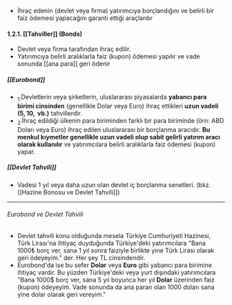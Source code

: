 - İhraç edenin (devlet veya firma) yatırımcıya borçlandığını ve belirli bir faiz ödemesi yapacağını garanti ettiği araçlardır
#### 1.2.1. **[[Tahviller]]** (Bonds)
- Devlet veya firma tarafından ihraç edilir.
- Yatırımcıya belirli aralıklarla faiz (kupon) ödemesi yapılır ve vade sonunda [[ana para]] geri ödenir
##### [[Eurobond]]
- $_{1:}$Devletlerin veya şirketlerin, uluslararası piyasalarda **yabancı para birimi cinsinden** (genellikle Dolar veya Euro) ihraç ettikleri **uzun vadeli ($5, 10, \text{ vb.}$)** tahvillerdir.
- $_{2: }$İhraç edildiği ülkenin para biriminden farklı bir para biriminde (örn: ABD Doları veya Euro) ihraç edilen uluslararası bir borçlanma aracıdır. **Bu menkul kıymetler genellikle uzun vadeli olup sabit gelirli yatırım aracı olarak kullanılır** ve yatırımcılara belirli aralıklarla faiz ödemesi (kupon) yapar.
##### [[Devlet Tahvili]]
- Vadesi 1 yıl veya daha uzun olan devlet iç borçlanma senetleri. (bkz. [[Hazine Bonosu ve Devlet Tahvili]])

---
###### Eurobond ve Devlet Tahvili
- Devlet tahvili konu olduğunda mesela Türkiye Cumhuriyeti Hazinesi, Türk Lirası'na ihtiyaç duyduğunda Türkiye'deki yatırımcılara "Bana $1000$₺ borç ver, sana 1 yıl sonra faiziyle birlikte yine Türk Lirası olarak geri ödeyeyim." der. Her şey TL cinsindendir. 
- Eurobond'da ise bu sefer **Dolar** veya **Euro** gibi yabancı para birimine ihtiyaç vardır. Bu yüzden Türkiye'deki veya yurt dışındaki yatırımcılara "Bana $1000$$ borç ver, sana 5 yıl boyunca her yıl **Dolar** üzerinden faiz (kupon) ödeyeyim. Vade sonunda da ana paran olan $1000$ doları sana yine dolar olarak geri vereyim." 